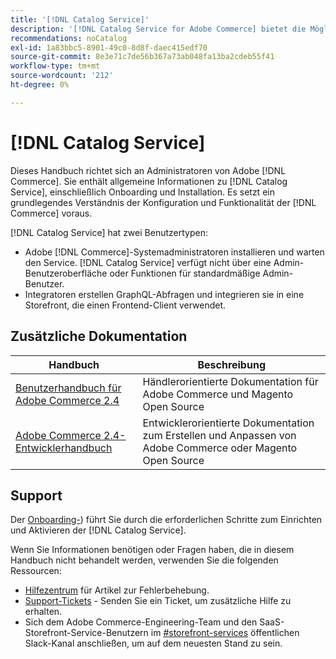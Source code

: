 ```yaml
---
title: '[!DNL Catalog Service]'
description: '[!DNL Catalog Service for Adobe Commerce] bietet die Möglichkeit, den Inhalt von Produktanzeigeseiten und Produktlistenseiten schneller abzurufen als die nativen Adobe Commerce GraphQL-Abfragen.'
recommendations: noCatalog
exl-id: 1a83bbc5-8901-49c0-8d8f-daec415edf70
source-git-commit: 8e3e71c7de56b367a73ab048fa13ba2cdeb55f41
workflow-type: tm+mt
source-wordcount: '212'
ht-degree: 0%

---
```


# [!DNL Catalog Service]

Dieses Handbuch richtet sich an Administratoren von Adobe [!DNL Commerce]. Sie enthält allgemeine Informationen zu [!DNL Catalog Service], einschließlich Onboarding und Installation. Es setzt ein grundlegendes Verständnis der Konfiguration und Funktionalität der [!DNL Commerce] voraus.

[!DNL Catalog Service] hat zwei Benutzertypen:

* Adobe [!DNL Commerce]-Systemadministratoren installieren und warten den Service. [!DNL Catalog Service] verfügt nicht über eine Admin-Benutzeroberfläche oder Funktionen für standardmäßige Admin-Benutzer.
* Integratoren erstellen GraphQL-Abfragen und integrieren sie in eine Storefront, die einen Frontend-Client verwendet.

## Zusätzliche Dokumentation

| Handbuch | Beschreibung |
|------ | ----------- |
| [Benutzerhandbuch für Adobe Commerce 2.4](https://experienceleague.adobe.com/docs/commerce.html?lang=de) | Händlerorientierte Dokumentation für Adobe Commerce und Magento Open Source |
| [Adobe Commerce 2.4-Entwicklerhandbuch](https://developer.adobe.com/commerce/docs) | Entwicklerorientierte Dokumentation zum Erstellen und Anpassen von Adobe Commerce oder Magento Open Source |

## Support

Der [Onboarding-](https://experienceleague.adobe.com/docs/commerce/catalog-service/installation.html?lang=de)) führt Sie durch die erforderlichen Schritte zum Einrichten und Aktivieren der [!DNL Catalog Service].

Wenn Sie Informationen benötigen oder Fragen haben, die in diesem Handbuch nicht behandelt werden, verwenden Sie die folgenden Ressourcen:

* [Hilfezentrum](https://experienceleague.adobe.com/docs/commerce-knowledge-base/kb/overview.html?lang=de) für Artikel zur Fehlerbehebung.
* [Support-Tickets](https://experienceleague.adobe.com/docs/commerce-knowledge-base/kb/help-center-guide/magento-help-center-user-guide.html?lang=de#submit-ticket) - Senden Sie ein Ticket, um zusätzliche Hilfe zu erhalten.
* Sich dem Adobe Commerce-Engineering-Team und den SaaS-Storefront-Service-Benutzern im [#storefront-services](https://magentocommeng.slack.com/archives/C03HVPG8RS4) öffentlichen Slack-Kanal anschließen, um auf dem neuesten Stand zu sein.
